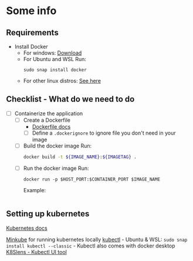 # Some info

## Requirements

- Install Docker
    - For windows: [Download](https://docs.docker.com/desktop/install/windows-install/)
    - For Ubuntu and WSL Run:
        ```
        sudo snap install docker
        ```
    - For other linux distros: [See here](https://docs.docker.com/engine/install/ubuntu/)

## Checklist - What do we need to do

- [ ] Containerize the application
    - [ ] Create a Dockerfile
        - [Dockerfile docs](https://docs.docker.com/engine/reference/builder/)
        - [ ] Define a `.dockerignore` to ignore file you don't need in your image
    - [ ] Build the docker image
        Run:
        ```sh
        docker build -t ${IMAGE_NAME}:${IMAGETAG} .
        ```
    - [ ] Run the docker image
        Run:
        ```
        docker run -p $HOST_PORT:$CONTAINER_PORT $IMAGE_NAME
        ```
        Example:
        ```
        ```

## Setting up kubernetes

[Kubernetes docs](https://kubernetes.io/docs/home/)

[Minkube](https://minikube.sigs.k8s.io/docs/start/) for running kubernetes locally
[kubectl]()
    - Ubuntu & WSL: `sudo snap install kubectl --classic`
    - Kubectl also comes with docker desktop
[K8Slens - Kubectl UI tool](https://k8slens.dev/)